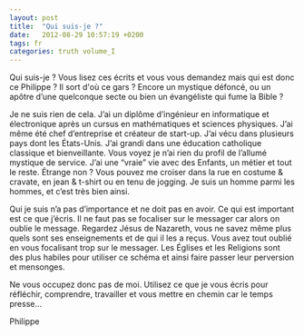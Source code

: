 ```yaml
---
layout: post
title:  "Qui suis-je ?"
date:   2012-08-29 10:57:19 +0200
tags: fr
categories: truth volume_I
---
```

Qui suis-je ? Vous lisez ces écrits et vous vous demandez mais qui est donc ce Philippe ? Il sort d'où ce gars ? Encore un mystique défoncé, ou un apôtre d’une quelconque secte ou bien un évangéliste qui fume la Bible ?

Je ne suis rien de cela. J’ai un diplôme d’ingénieur en informatique et électronique après un cursus en mathématiques et sciences physiques. J’ai même été chef d’entreprise et créateur de start-up. J’ai vécu dans plusieurs pays dont les États-Unis. J’ai grandi dans une éducation catholique classique et bienveillante. Vous voyez je n’ai rien du profil de l’allumé mystique de service. J’ai une “vraie” vie avec des Enfants, un métier et tout le reste. Étrange non ? Vous pouvez me croiser dans la rue en costume & cravate, en jean & t-shirt ou en tenu de jogging. Je suis un homme parmi les hommes, et c’est très bien ainsi.

Qui je suis n’a pas d’importance et ne doit pas en avoir. Ce qui est important est ce que j’écris. Il ne faut pas se focaliser sur le messager car alors on oublie le message. Regardez Jésus de Nazareth, vous ne savez même plus quels sont ses enseignements et de qui il les a reçus. Vous avez tout oublié en vous focalisant trop sur le messager. Les Églises et les Religions sont des plus habiles pour utiliser ce schéma et ainsi faire passer leur perversion et mensonges.

Ne vous occupez donc pas de moi. Utilisez ce que je vous écris pour réfléchir, comprendre, travailler et vous mettre en chemin car le temps presse…

Philippe

<!-- 
Ce(tte) œuvre est mise à disposition selon les termes de la Licence Creative Commons Attribution - Pas d’Utilisation Commerciale 4.0 International.
-->